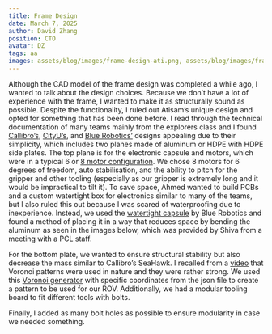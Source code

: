 ```yaml
---
title: Frame Design
date: March 7, 2025
author: David Zhang
position: CTO
avatar: DZ
tags: aa
images: assets/blog/images/frame-design-ati.png, assets/blog/images/frame-design-revised.png, assets/blog/images/frame-design-alubend1.jpeg, assets/blog/images/frame-design-alubend2.jpeg
---
```

Although the CAD model of the frame design was completed a while ago, I wanted to talk about the design choices. Because we don’t have a lot of experience with the frame, I wanted to make it as structurally sound as possible. Despite the functionality, I ruled out Atisam’s unique design and opted for something that has been done before. I read through the technical documentation of many teams mainly from the explorers class and I found [Callibro’s](https://20693798.fs1.hubspotusercontent-na1.net/hubfs/20693798/EX29%20Cabrillo_Robotics_SeaHawk_Technical_Documentation_2024.pdf), [CityU’s](https://20693798.fs1.hubspotusercontent-na1.net/hubfs/20693798/City%20University%20of%20Hong%20Kong_CityU%20Underwater%20Robotics_technical%20documentation_2024.pdf), and [Blue Robotics’](https://bluerobotics.com/store/rov/bluerov2/) designs appealing due to their simplicity, which includes two planes made of aluminum or HDPE with HDPE side plates. The top plane is for the electronic capsule and motors, which were in a typical 6 or [8 motor configuration](https://discuss.bluerobotics.com/t/frame-configuration-advantages-disadvantages/7968). We chose 8 motors for 6 degrees of freedom, auto stabilisation, and the ability to pitch for the gripper and other tooling (especially as our gripper is extremely long and it would be impractical to tilt it). To save space, Ahmed wanted to build PCBs and a custom watertight box for electronics similar to many of the teams, but I also ruled this out because I was scared of waterproofing due to inexperience. Instead, we used the [watertight capsule](https://bluerobotics.com/store/watertight-enclosures/locking-series/wte-locking-tube-r1-vp/) by Blue Robotics and found a method of placing it in a way that reduces space by bending the aluminum as seen in the images below, which was provided by Shiva from a meeting with a PCL staff. 

For the bottom plate, we wanted to ensure structural stability but also decrease the mass similar to Callibro’s SeaHawk. I recalled from a [video](https://www.youtube.com/watch?v=GafRRl5XRPM) that Voronoi patterns were used in nature and they were rather strong. We used this [Voronoi generator](https://websvg.github.io/voronoi/) with specific coordinates from the json file to create a pattern to be used for our ROV. Additionally, we had a modular tooling board to fit different tools with bolts. 

Finally, I added as many bolt holes as possible to ensure modularity in case we needed something. 

